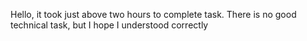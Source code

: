 Hello, it took just above two hours to complete task.
There is no good technical task, but I hope I understood correctly